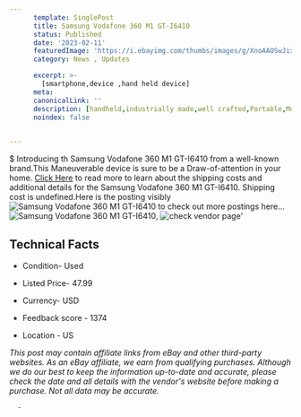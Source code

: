 ```yaml
---
      template: SinglePost
      title: Samsung Vodafone 360 M1 GT-I6410
      status: Published
      date: '2023-02-11'
      featuredImage: 'https://i.ebayimg.com/thumbs/images/g/XnoAAOSwJixhkYKf/s-l225.jpg'
      category: News , Updates

      excerpt: >-
        [smartphone,device ,hand held device]
      meta:
      canonicalLink: ''
      description: [handheld,industrially made,well crafted,Portable,Mobile,Compact,Convenient,Lightweight,Maneuverable,Man-portable,Miniature,Carriable,Hand-held,Light,Holdable,Transportable,Mobile device,Pocket-sized,On-the-go,Wireless,Cordless,Compact size,Convenient size, smartphone,device ,hand held device]
      noindex: false
      

---
```

$
      Introducing th Samsung Vodafone 360 M1 GT-I6410 from a well-known brand.This Maneuverable device  is sure to be a Draw-of-attention in your home. [Click Here](https://www.ebay.com/itm/185163958697?hash=item2b1ca1c9a9%3Ag%3AXnoAAOSwJixhkYKf&mkevt=1&mkcid=1&mkrid=711-53200-19255-0&campid=%253CePNCampaignId%253E&customid=%253CreferenceId%253E&toolid=10049) to read more to learn about the shipping costs and additional details for the Samsung Vodafone 360 M1 GT-I6410. Shipping cost is undefined.Here is the posting visibly ![Samsung Vodafone 360 M1 GT-I6410](https://i.ebayimg.com/thumbs/images/g/XnoAAOSwJixhkYKf/s-l225.jpg) to check out more postings here... ![Samsung Vodafone 360 M1 GT-I6410](https://i.ebayimg.com/images/g/XnoAAOSwJixhkYKf/s-l1600.jpg), ![check vendor page](https://origin-galleryplus.ebayimg.com/ws/web/185163958697_2_0_1/225x225.jpg,https://origin-galleryplus.ebayimg.com/ws/web/185163958697_3_0_1/225x225.jpg,https://origin-galleryplus.ebayimg.com/ws/web/185163958697_4_0_1/225x225.jpg,https://origin-galleryplus.ebayimg.com/ws/web/185163958697_5_0_1/225x225.jpg,https://origin-galleryplus.ebayimg.com/ws/web/185163958697_6_0_1/225x225.jpg,https://origin-galleryplus.ebayimg.com/ws/web/185163958697_7_0_1/225x225.jpg,https://origin-galleryplus.ebayimg.com/ws/web/185163958697_8_0_1/225x225.jpg,https://origin-galleryplus.ebayimg.com/ws/web/185163958697_9_0_1/225x225.jpg,https://origin-galleryplus.ebayimg.com/ws/web/185163958697_10_0_1/225x225.jpg)'

      

 ## Technical Facts 



     
      

 - Condition- Used 


      

 - Listed Price- 47.99 


      

 - Currency- USD 


      

 - Feedback score - 1374 


      

 - Location - US 


      
      

 *_This post may contain affiliate links from eBay and other third-party websites. As an eBay affiliate, we earn from qualifying purchases. Although we do our best to keep the information up-to-date and accurate, please check the date and all details with the vendor's website before making a purchase. Not all data may be accurate._*




      -

